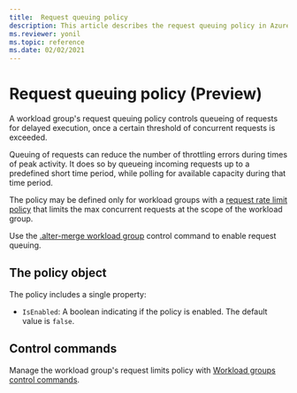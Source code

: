 ```yaml
---
title:  Request queuing policy
description: This article describes the request queuing policy in Azure Data Explorer.
ms.reviewer: yonil
ms.topic: reference
ms.date: 02/02/2021
---
```

# Request queuing policy (Preview)

A workload group's request queuing policy controls queueing of requests for delayed execution, once a certain threshold of concurrent requests is exceeded.

Queuing of requests can reduce the number of throttling errors during times of peak activity. It does so by queueing incoming requests up to a predefined short time period, while polling for available capacity during that time period.

The policy may be defined only for workload groups with a [request rate limit policy](request-rate-limit-policy.md) that limits the max concurrent requests at the scope of the workload group.

Use the [.alter-merge workload group](alter-merge-workload-group-command.md#alter-the-request-queuing-policy) control command to enable request queuing.

## The policy object

The policy includes a single property:

* `IsEnabled`: A boolean indicating if the policy is enabled. The default value is `false`.

## Control commands

Manage the workload group's request limits policy with [Workload groups control commands](./show-workload-group-command.md).
